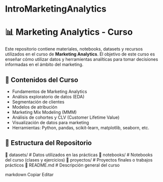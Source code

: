 # IntroMarketingAnalytics
# 📊 Marketing Analytics - Curso

Este repositorio contiene materiales, notebooks, datasets y recursos utilizados en el curso de **Marketing Analytics**. El objetivo de este curso es enseñar cómo utilizar datos y herramientas analíticas para tomar decisiones informadas en el ámbito del marketing.

## 🧠 Contenidos del Curso

- Fundamentos de Marketing Analytics
- Análisis exploratorio de datos (EDA)
- Segmentación de clientes
- Modelos de atribución
- Marketing Mix Modeling (MMM)
- Análisis de cohortes y CLV (Customer Lifetime Value)
- Visualización de datos para marketing
- Herramientas: Python, pandas, scikit-learn, matplotlib, seaborn, etc.

## 📁 Estructura del Repositorio

📂 datasets/ # Datos utilizados en las prácticas
📂 notebooks/ # Notebooks del curso (clases y ejercicios)
📂 proyectos/ # Proyectos finales o trabajos prácticos
📄 README.md # Descripción general del curso

markdown
Copiar
Editar
